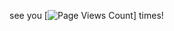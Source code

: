 see you [![Page Views Count](https://badges.toozhao.com/badges/01G91D2CWQPF4V3SD70K3MAXZA/green.svg)] times!
